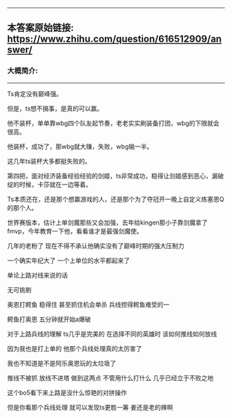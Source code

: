 ----------------------------------------
## 本答案原始链接: https://www.zhihu.com/question/616512909/answer/
### 大概简介: 
----------------------------------------
Ts肯定没有巅峰强。

但是，ts想不搞事，是真的可以赢。

他不装杯，单单靠wbg四个队友起节奏，老老实实刷装备打团，wbg的下限就会很高。

他装杯，成功了，那wbg就大赚，失败，wbg输一半。

这几年ts装杯大多都挺失败的。

第四把，面对经济装备经验经验的剑姬，ts非常成功，稳得让剑姬感到恶心，漏破绽的时候，卡莎就在一边等着。

Ts本质还在，还是那个想赢游戏的人，还是那个为了夺冠开一晚上自定义练塞恩Q的那个人。

世界赛版本，估计上单剑魔那些又会加强，去年给kingen那小子靠剑魔拿了fmvp，今年教育一下他，看看谁才是最强剑魔使。

几年的老粉了 现在不得不承认他确实没有了巅峰时期的强大压制力

一个确实年纪大了 一个上单位的水平都起来了

单论上路对线来说的话

无可挑剔

奥恩打鳄鱼 稳得住 甚至抓住机会单杀 兵线控得鳄鱼难受的一

鳄鱼打奥恩 五分钟就开始a爆破

对于上路兵线的理解 ts几乎是完美的 在选择不同的英雄时 该如何推线如何放线

因为我也是打上单的 他那个兵线处理真的太厉害了

我也不知道是不是阿乐奥恩玩的太垃圾了

推线不被抓 放线不进塔 做到这两点 不管用什么打什么 几乎已经立于不败之地

这个bo5看下来上路是没什么惊艳的对拼操作

但是你看那个兵线处理 就可以发现ts更胜一筹 姜还是老的辣啊